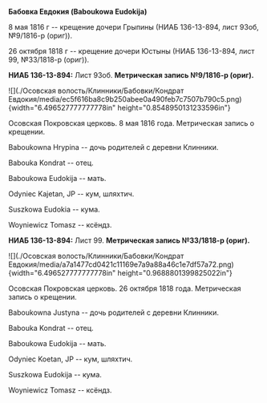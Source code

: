 **Бабовка Евдокия (Baboukowa Eudokija)**

8 мая 1816 г -- крещение дочери Грыпины (НИАБ 136-13-894, лист 93об,
№9/1816-р (ориг)).

26 октября 1818 г -- крещение дочери Юстыны (НИАБ 136-13-894, лист 99,
№33/1818-р (ориг)).

**НИАБ 136-13-894:** Лист 93об. **Метрическая запись №9/1816-р (ориг).**

![](./Осовская волость/Клинники/Бабовки/Кондрат Евдокия/media/ec5f616ba8c9b250abee0a490feb7c7507b790c5.png){width="6.496527777777778in"
height="0.8548950131233596in"}

Осовская Покровская церковь. 8 мая 1816 года. Метрическая запись о
крещении.

Baboukowna Hrypina -- дочь родителей с деревни Клинники.

Babouka Kondrat -- отец.

Baboukowa Eudokija -- мать.

Odyniec Kajetan, JP -- кум, шляхтич.

Suszkowa Eudokia -- кума.

Woyniewicz Tomasz -- ксёндз.

**НИАБ 136-13-894:** Лист 99. **Метрическая запись №33/1818-р (ориг).**

![](./Осовская волость/Клинники/Бабовки/Кондрат Евдокия/media/a7a1477cd0421c11169e7a9a88a46c1e7df57a72.png){width="6.496527777777778in"
height="0.9688801399825022in"}

Осовская Покровская церковь. 26 октября 1818 года. Метрическая запись о
крещении.

Baboukowna Justyna -- дочь родителей с деревни Клинники.

Babouka Kondrat -- отец.

Baboukowa Eudokija -- мать.

Odyniec Koetan, JP -- кум, шляхтич.

Suszkowa Eudokija -- кума.

Woyniewicz Tomasz -- ксёндз.
